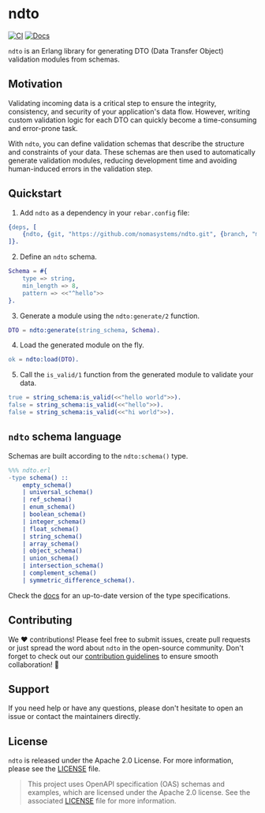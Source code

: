 # ndto
[![CI](https://github.com/nomasystems/ndto/actions/workflows/ci.yml/badge.svg)](https://github.com/nomasystems/ndto/actions/workflows/ci.yml)
[![Docs](https://github.com/nomasystems/ndto/actions/workflows/docs.yml/badge.svg)](https://nomasystems.github.io/ndto)

`ndto` is an Erlang library for generating DTO (Data Transfer Object) validation modules from schemas.

## Motivation

Validating incoming data is a critical step to ensure the integrity, consistency, and security of your application's data flow. However, writing custom validation logic for each DTO can quickly become a time-consuming and error-prone task.

With `ndto`, you can define validation schemas that describe the structure and constraints of your data. These schemas are then used to automatically generate validation modules, reducing development time and avoiding human-induced errors in the validation step.

## Quickstart

1. Add `ndto` as a dependency in your `rebar.config` file:
```erl
{deps, [
    {ndto, {git, "https://github.com/nomasystems/ndto.git", {branch, "main"}}}
]}.
```

2. Define an `ndto` schema.
```erl
Schema = #{
    type => string,
    min_length => 8,
    pattern => <<"^hello">>
}.
```

3. Generate a module using the `ndto:generate/2` function.
```erl
DTO = ndto:generate(string_schema, Schema).
```

4. Load the generated module on the fly.
```erl
ok = ndto:load(DTO).
```

5. Call the `is_valid/1` function from the generated module to validate your data.
```erl
true = string_schema:is_valid(<<"hello world">>).
false = string_schema:is_valid(<<"hello">>).
false = string_schema:is_valid(<<"hi world">>).
```

## `ndto` schema language

Schemas are built according to the `ndto:schema()` type.
```erl
%%% ndto.erl
-type schema() ::
    empty_schema()
    | universal_schema()
    | ref_schema()
    | enum_schema()
    | boolean_schema()
    | integer_schema()
    | float_schema()
    | string_schema()
    | array_schema()
    | object_schema()
    | union_schema()
    | intersection_schema()
    | complement_schema()
    | symmetric_difference_schema().
```

Check the [docs](https://nomasystems.github.io/ndto/ndto.html#types) for an up-to-date version of the type specifications.

## Contributing

We :heart: contributions! Please feel free to submit issues, create pull requests or just spread the word about `ndto` in the open-source community. Don't forget to check out our [contribution guidelines](CONTRIBUTING.md) to ensure smooth collaboration! :rocket:

## Support

If you need help or have any questions, please don't hesitate to open an issue or contact the maintainers directly.

## License

`ndto` is released under the Apache 2.0 License. For more information, please see the [LICENSE](LICENSE) file.
> This project uses OpenAPI specification (OAS) schemas and examples, which are licensed under the Apache 2.0 license. See the associated [LICENSE](priv/oas/LICENSE) file for more information.
